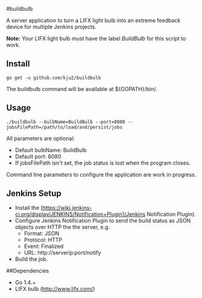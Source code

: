 #buildbulb

A server application to turn a LIFX light bulb into an extreme feedback device for multiple Jenkins projects.

**Note:** Your LIFX light bulb must have the label _BuildBulb_ for this script to work.

## Install

```shell
go get -u github.com/kju2/buildbulb
```

The buildbulb command will be available at ${GOPATH}/bin/.

## Usage

```shell
./buildbulb --bulbName=BuildBulb --port=8080 --jobsFilePath=/path/to/load/and/persist/jobs
```

All parameters are optional:
- Default bulbName: BuildBulb
- Default port: 8080
- If jobsFilePath isn't set, the job status is lost when the program closes.

Command line parameters to configure the application are work in progress.

## Jenkins Setup

- Install the [https://wiki.jenkins-ci.org/display/JENKINS/Notification+Plugin](Jenkins Notification Plugin).
- Configure Jenkins Notification Plugin to send the build status as JSON objects over HTTP the the server, e.g.
  - Format: JSON
  - Protocol: HTTP
  - Event: Finalized
  - URL: http://serverip:port/notify
- Build the job.

##Dependencies

- Go 1.4.+
- LIFX bulb (http://www.lifx.com/)

